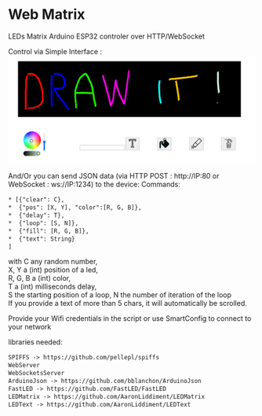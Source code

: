 # Web Matrix
LEDs Matrix Arduino ESP32 controler over HTTP/WebSocket

Control via Simple Interface :
![](imgs/img1.bmp)

And/Or you can send JSON data (via HTTP POST : http://IP:80 or WebSocket : ws://IP:1234) to the device:
Commands:  
```
* [{"clear": C},
*  {"pos": [X, Y], "color":[R, G, B]},
*  {"delay": T},
*  {"loop": [S, N]},
*  {"fill": [R, G, B]},
*  {"text": String}
]
```
  
with C any random number,  
X, Y a (int) position of a led,  
R, G, B a (int) color,  
T a (int) milliseconds delay,  
S the starting position of a loop, N the number of iteration of the loop  
If you provide a text of more than 5 chars, it will automatically be scrolled.  

Provide your Wifi credentials in the script or use SmartConfig to connect to your network

libraries needed:
```
SPIFFS -> https://github.com/pellepl/spiffs
WebServer
WebSocketsServer
ArduinoJson -> https://github.com/bblanchon/ArduinoJson
FastLED -> https://github.com/FastLED/FastLED
LEDMatrix -> https://github.com/AaronLiddiment/LEDMatrix
LEDText -> https://github.com/AaronLiddiment/LEDText
```
